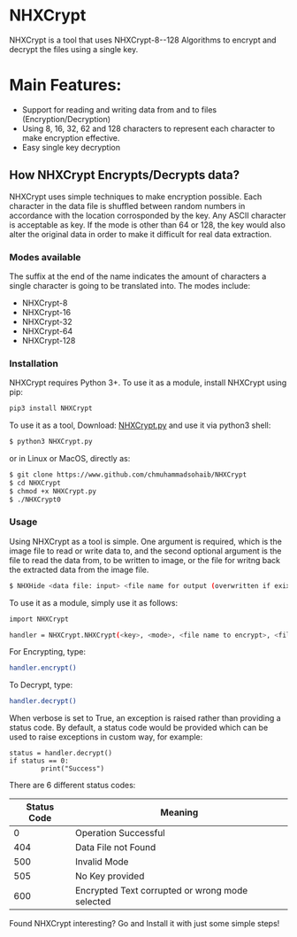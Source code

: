 # NHXCrypt
NHXCrypt is a tool that uses NHXCrypt-8--128 Algorithms to encrypt and decrypt the files using a single key.

  
# Main Features:
  - Support for reading and writing data from and to files (Encryption/Decryption)
  - Using 8, 16, 32, 62 and 128 characters to represent each character to make encryption effective.
  - Easy single key decryption

## How NHXCrypt Encrypts/Decrypts data?

 NHXCrypt uses simple techniques to make encryption possible. Each character in the data file is shuffled between random numbers in accordance with the location corrosponded by the key. Any ASCII character is acceptable as key. If the mode is other than 64 or 128, the key would also alter the original data in order to make it difficult for real data extraction.

### Modes available

The suffix at the end of the name indicates the amount of characters a single character is going to be translated into. The modes include:

* NHXCrypt-8
* NHXCrypt-16
* NHXCrypt-32
* NHXCrypt-64
* NHXCrypt-128
### Installation

NHXCrypt requires Python 3+.
To use it as a module, install NHXCrypt using pip:
```sh
pip3 install NHXCrypt
```

To use it as a tool, Download: [NHXCrypt.py] and use it via python3 shell:

```sh
$ python3 NHXCrypt.py
```
or in Linux or MacOS, directly as:
```sh
$ git clone https://www.github.com/chmuhammadsohaib/NHXCrypt
$ cd NHXCrypt
$ chmod +x NHXCrypt.py
$ ./NHXCrypt0
```

### Usage

Using NHXCrypt as a tool is simple. One argument is required, which is the image file to read or write data to, and the second optional argument is the file to read the data from, to be written to image, or the file for writng back the extracted data from the image file.

```sh
$ NHXHide <data file: input> <file name for output (overwritten if exixts)>
```

To use it as a module, simply use it as follows:

```sh
import NHXCrypt

handler = NHXCrypt.NHXCrypt(<key>, <mode>, <file name to encrypt>, <file name to output the encrypted data [overwritten if exists]>, verbose=<True/False [default=False]>)
```
For Encrypting, type:
```sh
handler.encrypt()
```

To Decrypt, type:
```sh
handler.decrypt()
```

When verbose is set to True, an exception is raised rather than providing a status code. By default, a status code would be provided which can be used to raise exceptions in custom way, for example:
```
status = handler.decrypt()
if status == 0:
        print("Success")
```

There are 6 different status codes:

| Status Code | Meaning |
|---------|-----------|
|0| Operation Successful
|404| Data File not Found
|500| Invalid Mode
|505| No Key provided
|600| Encrypted Text corrupted or wrong mode selected

Found NHXCrypt interesting? Go and Install it with just some simple steps!

[NHXCrypt.py]: <https://github.com/chmuhammadsohaib/NHXCrypt/blob/master/NHXCrypt/NHXCrypt.py>

